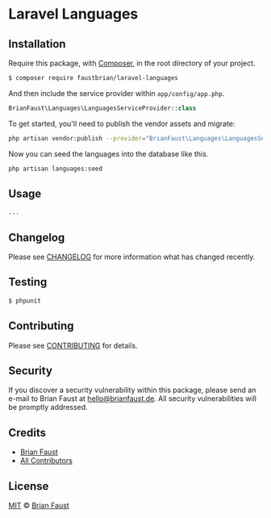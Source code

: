 # Laravel Languages

## Installation

Require this package, with [Composer](https://getcomposer.org/), in the root directory of your project.

``` bash
$ composer require faustbrian/laravel-languages
```

And then include the service provider within `app/config/app.php`.

``` php
BrianFaust\Languages\LanguagesServiceProvider::class
```

To get started, you'll need to publish the vendor assets and migrate:

```bash
php artisan vendor:publish --provider="BrianFaust\Languages\LanguagesServiceProvider" && php artisan migrate
```

Now you can seed the languages into the database like this.

```bash
php artisan languages:seed
```

## Usage

``` php
...
```

## Changelog

Please see [CHANGELOG](CHANGELOG.md) for more information what has changed recently.

## Testing

``` bash
$ phpunit
```

## Contributing

Please see [CONTRIBUTING](.github/CONTRIBUTING.md) for details.

## Security

If you discover a security vulnerability within this package, please send an e-mail to Brian Faust at hello@brianfaust.de. All security vulnerabilities will be promptly addressed.

## Credits

- [Brian Faust](https://github.com/faustbrian)
- [All Contributors](../../contributors)

## License

[MIT](LICENSE) © [Brian Faust](https://brianfaust.de)
